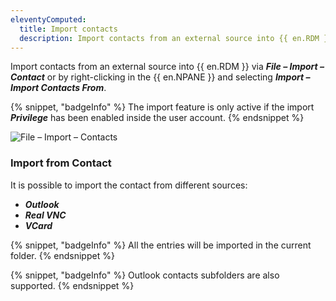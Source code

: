 ```yaml
---
eleventyComputed:
  title: Import contacts
  description: Import contacts from an external source into {{ en.RDM }} via File – Import – Contact or by right-clicking in the {{ en.NPANE }} and selecting Import – Import Contacts From.
---
```

Import contacts from an external source into {{ en.RDM }} via ***File – Import – Contact*** or by right-clicking in the {{ en.NPANE }} and selecting ***Import – Import Contacts From***.

{% snippet, "badgeInfo" %}
The import feature is only active if the import ***Privilege*** has been enabled inside the user account.
{% endsnippet %}

![File – Import – Contacts](https://cdnweb.devolutions.net/docs/docs_en_rdm_windows_clip10882.png)

### Import from Contact

It is possible to import the contact from different sources:

* ***Outlook***
* ***Real VNC***
* ***VCard***

{% snippet, "badgeInfo" %}
All the entries will be imported in the current folder.
{% endsnippet %}

{% snippet, "badgeInfo" %}
Outlook contacts subfolders are also supported.
{% endsnippet %}
